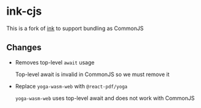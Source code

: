 # ink-cjs

This is a fork of [ink](https://github.com/vadimdemedes/ink) to support bundling as CommonJS

## Changes

- Removes top-level `await` usage

  Top-level await is invalid in CommonJS so we must remove it

- Replace `yoga-wasm-web` with `@react-pdf/yoga`

  `yoga-wasm-web` uses top-level await and does not work with CommonJS
